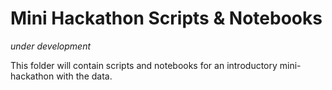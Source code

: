 # Mini Hackathon Scripts \& Notebooks

*under development*  

This folder will contain scripts and notebooks for an introductory mini-hackathon with the data.


